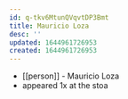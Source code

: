 ```yaml
---
id: q-tkv6MtunQVqvtDP3Bmt
title: Mauricio Loza
desc: ''
updated: 1644961726953
created: 1644961726953
---
```



- [[person]] - Mauricio Loza
- appeared 1x at the stoa
